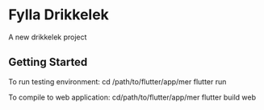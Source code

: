 # Fylla Drikkelek

A new drikkelek project

## Getting Started

To run testing environment:
cd /path/to/flutter/app/mer
flutter run

To compile to web application:
cd/path/to/flutter/app/mer
flutter build web
